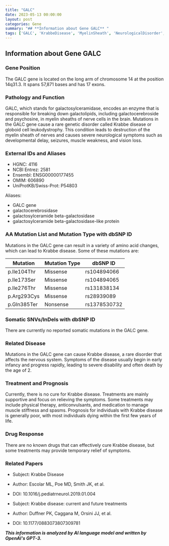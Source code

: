 ```yaml
---
title: "GALC"
date: 2023-05-13 00:00:00
layout: post
categories: Gene
summary: "## **Information about Gene GALC** "
tags: ['GALC', 'KrabbeDisease', 'MyelinSheath', 'NeurologicalDisorder', 'Enzyme', 'Mutation', 'Treatment', 'Prognosis']
---
```


## **Information about Gene GALC** 

### Gene Position
The GALC gene is located on the long arm of chromosome 14 at the position 14q31.3. It spans 57,871 bases and has 17 exons.

### Pathology and Function
GALC, which stands for galactosylceramidase, encodes an enzyme that is responsible for breaking down galactolipids, including galactocerebroside and psychosine, in myelin sheaths of nerve cells in the brain. Mutations in the GALC gene cause a rare genetic disorder called Krabbe disease or globoid cell leukodystrophy. This condition leads to destruction of the myelin sheath of nerves and causes severe neurological symptoms such as developmental delay, seizures, muscle weakness, and vision loss.

### External IDs and Aliases
- HGNC: 4116
- NCBI Entrez: 2581
- Ensembl: ENSG00000177455
- OMIM: 606890
- UniProtKB/Swiss-Prot: P54803

Aliases:
- GALC gene
- galactocerebrosidase
- galactosylceramide beta-galactosidase
- galactosylceramide beta-galactosidase-like protein

### AA Mutation List and Mutation Type with dbSNP ID
Mutations in the GALC gene can result in a variety of amino acid changes, which can lead to Krabbe disease. Some of these mutations are:

|Mutation|Mutation Type|dbSNP ID|
|--------|-------------|--------|
|p.Ile104Thr|Missense|rs104894066|
|p.Ile173Ser|Missense|rs104894065|
|p.Ile276Thr|Missense|rs131838134|
|p.Arg293Cys|Missense|rs28939089|
|p.Gln385Ter|Nonsense|rs1378530732|

### Somatic SNVs/InDels with dbSNP ID
There are currently no reported somatic mutations in the GALC gene.

### Related Disease
Mutations in the GALC gene can cause Krabbe disease, a rare disorder that affects the nervous system. Symptoms of the disease usually begin in early infancy and progress rapidly, leading to severe disability and often death by the age of 2.

### Treatment and Prognosis
Currently, there is no cure for Krabbe disease. Treatments are mainly supportive and focus on relieving the symptoms. Some treatments may include physical therapy, anticonvulsants, and medication to manage muscle stiffness and spasms. Prognosis for individuals with Krabbe disease is generally poor, with most individuals dying within the first few years of life.

### Drug Response
There are no known drugs that can effectively cure Krabbe disease, but some treatments may provide temporary relief of symptoms.

### Related Papers
- Subject: Krabbe Disease
- Author: Escolar ML, Poe MD, Smith JK, et al.
- DOI: 10.1016/j.pediatrneurol.2019.01.004

- Subject: Krabbe disease: current and future treatments
- Author: Duffner PK, Caggana M, Orsini JJ, et al.
- DOI: 10.1177/0883073807309781

**_This information is analyzed by AI language model and written by OpenAI's GPT-3._**